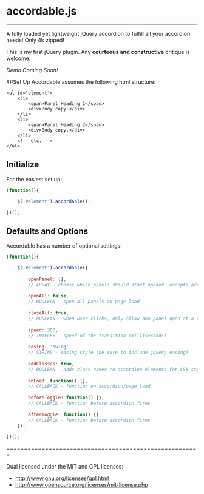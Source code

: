 # accordable.js
---------------

A fully loaded yet lightweight jQuery accordion to fulfill all your accordion needs! Only 4k zipped!

This is my first jQuery plugin. Any **courteous and constructive** critique is welcome.

*Demo Coming Soon!*


##Set Up
Accordable assumes the following html structure:

````
<ul id="element">
	<li>
		<span>Panel Heading 1</span>
		<div>Body copy.</div>
	</li>
	<li>
		<span>Panel Heading 2</span>
		<div>Body copy.</div>
	</li>
	<!-- etc. -->
</ul>
````

## Initialize
For the easiest set up:

````javascript
(function(){

	$('#element').accordable();

})();
````

## Defaults and Options
Accordable has a number of optional settings:

````javascript
(function(){

	$('#element').accordable({
		
		openPanel: [],
		// ARRAY - choose which panels should start opened. accepts array of panels, i.e., [1, 3, 4] etc.
		
		openAll: false,
		// BOOLEAN - open all panels on page load
		
		closeAll: true,
		// BOOLEAN - when user clicks, only allow one panel open at a time
		
		speed: 300,
		// INTEGER - speed of the transition (milliseconds)
		
		easing: 'swing',
		// STRING - easing style (be sure to include jquery easing)
		
		addClasses: true,
		// BOOLEAN - adds class names to accordion elements for CSS styling
		
		onLoad: function() {},
		// CALLBACK - function on accordion/page load
		
		beforeToggle: function() {},
		// CALLBACK - function before accordion fires
		
		afterToggle: function() {}
		// CALLBACK - function before accordion fires
	});

})();
````

=======================================================

Dual licensed under the MIT and GPL licenses:
- http://www.gnu.org/licenses/gpl.html
- http://www.opensource.org/licenses/mit-license.php
